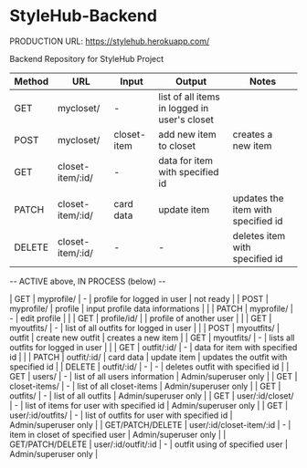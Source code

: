 # StyleHub-Backend

PRODUCTION URL: https://stylehub.herokuapp.com/

Backend Repository for StyleHub Project

| Method | URL              | Input       | Output                                       | Notes                              |
| ------ | ---------------- | ----------- | -------------------------------------------- | ---------------------------------- |
| GET    | mycloset/        | -           | list of all items in logged in user's closet |                                    |
| POST   | mycloset/        | closet-item | add new item to closet                       | creates a new item                 |
| GET    | closet-item/:id/ | -           | data for item with specified id              |                                    |
| PATCH  | closet-item/:id/ | card data   | update item                                  | updates the item with specified id |
| DELETE | closet-item/:id/ | -           | -                                            | deletes item with specified id     |

-- ACTIVE above, IN PROCESS (below) --

| GET | myprofile/ | - | profile for logged in user | not ready |
| POST | myprofile/ | profile | input profile data informations | |
| PATCH | myprofile/ | - | edit profile | |
| GET | profile/id/ | | profile of another user | |
| GET | myoutfits/ | - | list of all outfits for logged in user | |
| POST | myoutfits/ | outfit | create new outfit | creates a new item |
| GET | myoutfits/ | - | lists all outfits for logged in user | |
| GET | outfit/:id/ | - | data for item with specified id | |
| PATCH | outfit/:id/ | card data | update item | updates the outfit with specified id |
| DELETE | outfit/:id/ | - | - | deletes outfit with specified id |
| GET | users/ | - | list of all users information | Admin/superuser only |
| GET | closet-items/ | - | list of all closet-items | Admin/superuser only |
| GET | outfits/ | - | list of all outfits | Admin/superuser only |
| GET | user/:id/closet/ | - | list of items for user with specified id | Admin/superuser only |
| GET | user/:id/outfits/ | - | list of outfits for user with specified id | Admin/superuser only |
| GET/PATCH/DELETE | user/:id/closet-item/:id | - | item in closet of specified user | Admin/superuser only |
| GET/PATCH/DELETE | user/:id/outfit/:id | - | outfit using of specified user | Admin/superuser only |
